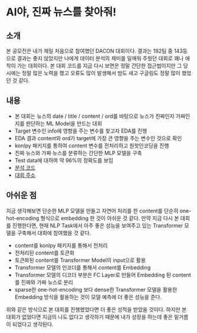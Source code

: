 # AI야, 진짜 뉴스를 찾아줘!

## 소개
본 공모전은 내가 제일 처음으로 참여했던 DACON 대회이다. 결과는 192팀 중 143등으로 결과는 좋지 않았지만 나에게 데이터 분석의 재미를 일깨워 주웠던 대회로 꽤나 애착이 가는 대회이다. 본 대회 코드를 지금 다시 보면은 정말 간단한 접근법이지만 그 당시에는 정말 많은 노력을 했고 오류도 많이 발생해서 밤도 새고 구글링도 정말 많이 했었던 것 같다.

## 내용
- 본 대회는 뉴스의 date / title / content / ord를 바탕으로 뉴스가 진짜인지 가짜인지를 판단하는 ML Model을 만드는 대회
- Target 변수인 info에 영향을 주는 변수를 찾고자 EDA를 진행
- EDA 결과 content와 ord가 target에 가장 큰 영향을 주는 변수인 것으로 확인
- konlpy 패키지를 통하여 content 변수를 전처리하고 원핫인코딩을 진행
- 진짜 뉴스와 가짜 뉴스를 분류하는 간단한 MLP 모델을 구축
- Test data에 대하여 약 96%의 정확도를 보임
- [분석 코드](https://dacon.io/competitions/official/235658/codeshare/2027?page=1&dtype=recent)
- [대회 주소](https://dacon.io/competitions/official/235658/codeshare)

## 아쉬운 점
지금 생각해보면 단순한 MLP 모델을 만들고 자연어 처리를 한 content를 단순히 one-hot-encoding 형식으로 embedding 한 것이 아쉬운 것 같다. 만약 지금 다시 본 대회를 진행한다면, 현재 NLP Task에서 아주 좋은 성능을 보여주고 있는 Transformer 모델을 구축해서 대회에 참여했을 것 같다.

- content를 konlpy 패키지를 통해서 전처리
- 전처리된 content를 토큰화
- 토큰화된 content를 Transformer Model의 input으로 활용
- Transformer 모델의 인코더를 통해서 content를 Embedding
- Transformer 모델의 디코더 부분은 FC Layer로 만들어 Embedding 된 content를 진짜와 가짜 뉴스로 분리
- sparse한 one-hot-encoding 보다 dense한 Transformer 모델을 활용한 Embedding 방식을 활용하는 것이 모델 예측에 더 좋은 성능을 준다.

위와 같은 방식으로 본 대회를 진행했었다면 더 좋은 성적을 받았을 것이다. 하지만 본 대회가 없었다면 지금의 나도 없다고 생각하기 때문에 내가 성장을 하는데 좋은 밑거름이 되었다고 생각된다.